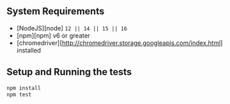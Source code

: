 ## System Requirements

- [NodeJS][node] `12 || 14 || 15 || 16`
- [npm][npm] v6 or greater
- [chromedriver][http://chromedriver.storage.googleapis.com/index.html] installed

## Setup and Running the tests

```bash
npm install
npm test
```
